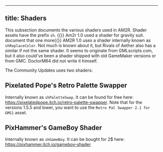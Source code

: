  
---
title: Shaders
---
This subsection documents the various shaders used in AM2R. Shader assets have the prefix `sh`.
{{<todo>}} Am2r 1.0 used a shader for gravity suit. document that one more{{</todo>}}
AM2R 1.0 uses a shader internally known as `shReplaceColor`. Not much is known about it, but Rivals of Aether also has a similar if not the same shader. It seems to originate from GMLscripts.com, but it also could've been a shader shipped with old GameMaker versions or from GMC. DoctorM64 did not write it himself.


The Community Updates uses two shaders:
## Pixelated Pope's Retro Palette Swapper
Internally known as `shPaletteSwap`. It can be found for free here: https://pixelatedpope.itch.io/retro-palette-swapper. Note that for the versions 1.5.5 and lower, you want to use the `Retro Pal Swapper 2.1 for GMS1` asset.

## PixHammer's GameBoy Shader
Internally known as `shGameBoy`. It can be bought for 2$ here: https://pixhammer.itch.io/gameboy-shader. 
